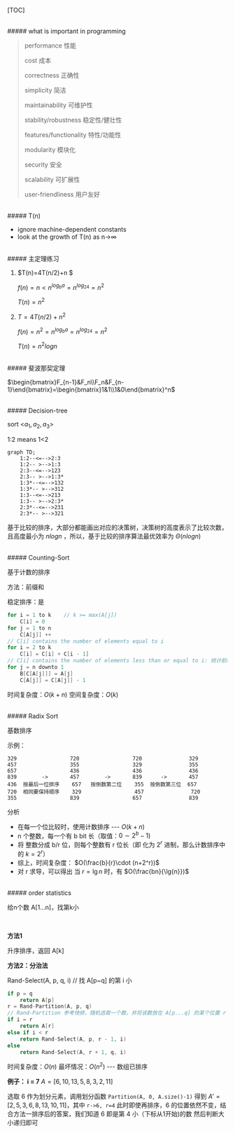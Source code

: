 [TOC]

<br>
##### what is important in programming

> performance 性能
>
> cost 成本
>
> correctness 正确性
>
> simplicity 简洁
>
> maintainability 可维护性
>
> stability/robustness 稳定性/健壮性
>
> features/functionality 特性/功能性
>
> modularity 模块化
>
> security 安全
>
> scalability 可扩展性
>
> user-friendliness 用户友好



<br>
##### T(n)

- ignore machine-dependent constants
- look at the growth of T(n) as n->∞

 

<br>
##### 主定理练习

1. $T(n)=4T(n/2)+n $

   $f(n)=n < n^{log_ba}=n^{log_24}=n^2$

   $T(n)=n^2$

2. $T=4T(n/2)+n^2$

   $f(n)=n^2 = n^{log_ba}=n^{log_24}=n^2$

   $T(n)=n^2logn$

 

<br>
##### 斐波那契定理

$\begin{bmatrix}F_{n-1}&F_n\\F_n&F_{n-1}\end{bmatrix}=\begin{bmatrix}1&1\\1&0\end{bmatrix}^n$



<br>
##### Decision-tree

sort <$a_1, a_2, a_3$>

1:2 means 1<2

```mermaid
graph TD;
	1:2--<=-->2:3
	1:2-- >-->1:3
	2:3--<=-->123
	2:3-- >-->1:3*
	1:3*--<=-->132
	1:3*-- >-->312
	1:3--<=-->213
	1:3-- >-->2:3*
	2:3*--<=-->231
	2:3*-- >-->321
```

基于比较的排序，大部分都能画出对应的决策树，决策树的高度表示了比较次数，且高度最小为 $nlogn$ ，所以，基于比较的排序算法最优效率为 $\Theta(nlogn)$



<br>
##### Counting-Sort

基于计数的排序

方法：前缀和

稳定排序：是

```C++
for i = 1 to k    // k >= max(A[j])
    C[i] = 0
for j = 1 to n
    C[A[j]] ++
// C[i] contains the number of elements equal to i
for i = 2 to k
    C[i] = C[i] + C[i - 1]
// C[i] contains the number of elements less than or equal to i: 统计前缀和
for j = n downto 1
    B[C[A[j]]] = A[j]
    C[A[j]] = C[A[j]] - 1
```

时间复杂度：$O(k + n)$
空间复杂度：$O(k)$

<br>
##### Radix Sort

基数排序


示例：

```
329               	720                 720               329
457                 355                 329               355
657                 436                 436               436
839        ->       457        ->       839      ->       457
436  按最后一位排序	657   按倒数第二位	355  按倒数第三位  657  
720  相同要保持顺序	329              	457               720
355                 839                 657               839
```

分析

* 在每一个位比较时，使用计数排序 --- $O(k+n)$
* n 个整数，每一个有 b bit 长（取值：$0 \sim 2^b-1$)
* 将 整数分成 b/r 位，则每个整数有 r 位长（即 化为 $2^r$ 进制，那么计数排序中的 $k = 2^r$）
* 综上，时间复杂度： $O(\frac{b}{r}\cdot (n+2^r))$
* 对 r 求导，可以得出 当 $r=\lg{n}$ 时，有 $O(\frac{bn}{\lg{n}})$



<br>
##### order statistics

给n个数 A[1...n]，找第k小

<br>

**方法1**

升序排序，返回 A[k] 

**方法2：分治法**

Rand-Select(A, p, q, i)  // 找 A[p~q] 的第 i 小
```cpp
if p = q
	return A[p]
r = Rand-Partition(A, p, q)
// Rand-Partition 参考快排，随机选取一个数，并将该数放在 A[p...q] 的某个位置 r ，使得 A[p...r-1] < A[r] < A[r+1...q]，并返回下标 r 
if i = r
	return A[r]
else if i < r
	return Rand-Select(A, p, r - 1, i)
else
	return Rand-Select(A, r + 1, q, i) 
```

时间复杂度：$O(n)$
最坏情况：$O(n^2)$ --- 数组已排序

**例子： i = 7**
$A = [6, 10, 13, 5, 8, 3, 2, 11]$

选取 6 作为划分元素，调用划分函数 `Partition(A, 0, A.size()-1)`
得到 $A'=[2,5,3,6,8,13,10,11]$，其中 `r->6, r=4`
此时即使再排序，6 的位置依然不变，结合方法一排序后的答案，我们知道 6 即是第 4 小（下标从1开始)的数
然后判断大小递归即可
